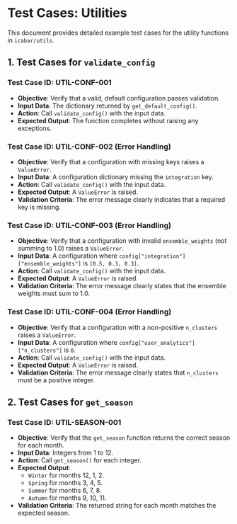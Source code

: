 # Test Cases: Utilities

This document provides detailed example test cases for the utility functions in `icabar/utils`.

## 1. Test Cases for `validate_config`

### Test Case ID: UTIL-CONF-001

- **Objective**: Verify that a valid, default configuration passes validation.
- **Input Data**: The dictionary returned by `get_default_config()`.
- **Action**: Call `validate_config()` with the input data.
- **Expected Output**: The function completes without raising any exceptions.

### Test Case ID: UTIL-CONF-002 (Error Handling)

- **Objective**: Verify that a configuration with missing keys raises a `ValueError`.
- **Input Data**: A configuration dictionary missing the `integration` key.
- **Action**: Call `validate_config()` with the input data.
- **Expected Output**: A `ValueError` is raised.
- **Validation Criteria**: The error message clearly indicates that a required key is missing.

### Test Case ID: UTIL-CONF-003 (Error Handling)

- **Objective**: Verify that a configuration with invalid `ensemble_weights` (not summing to 1.0) raises a `ValueError`.
- **Input Data**: A configuration where `config["integration"]["ensemble_weights"]` is `[0.5, 0.3, 0.3]`.
- **Action**: Call `validate_config()` with the input data.
- **Expected Output**: A `ValueError` is raised.
- **Validation Criteria**: The error message clearly states that the ensemble weights must sum to 1.0.

### Test Case ID: UTIL-CONF-004 (Error Handling)

- **Objective**: Verify that a configuration with a non-positive `n_clusters` raises a `ValueError`.
- **Input Data**: A configuration where `config["user_analytics"]["n_clusters"]` is `0`.
- **Action**: Call `validate_config()` with the input data.
- **Expected Output**: A `ValueError` is raised.
- **Validation Criteria**: The error message clearly states that `n_clusters` must be a positive integer.

## 2. Test Cases for `get_season`

### Test Case ID: UTIL-SEASON-001

- **Objective**: Verify that the `get_season` function returns the correct season for each month.
- **Input Data**: Integers from 1 to 12.
- **Action**: Call `get_season()` for each integer.
- **Expected Output**:
    - `Winter` for months 12, 1, 2.
    - `Spring` for months 3, 4, 5.
    - `Summer` for months 6, 7, 8.
    - `Autumn` for months 9, 10, 11.
- **Validation Criteria**: The returned string for each month matches the expected season.

